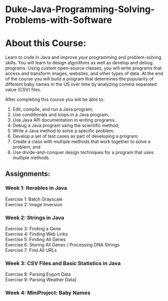 # Duke-Java-Programming-Solving-Problems-with-Software

# About this Course:
  Learn to code in Java and improve your programming and problem-solving skills. You will learn to design algorithms as well as develop and debug programs. Using custom open-source classes, you will write programs that access and transform images, websites, and other types of data. At the end of the course you will build a program that determines the popularity of different baby names in the US over time by analyzing comma separated value (CSV) files. 

  After completing this course you will be able to:
 1. Edit, compile, and run a Java program;
 2. Use conditionals and loops in a Java program;
 3. Use Java API documentation in writing programs. 
 4. Debug a Java program using the scientific method;
 5. Write a Java method to solve a specific problem;
 6. Develop a set of test cases as part of developing a program;
 7. Create a class with multiple methods that work together to solve a problem; and
 8. Use divide-and-conquer design techniques for a program that uses multiple methods.

## Assignments:

### Week 1: Iterables in Java
Exercise 1: Batch Grayscale</br>
Exercise 2: Image Inversion</br>

### Week 2: Strings in Java
Exercise 3: Finding a Gene</br>
Exercise 4: Finding Web Links</br>
Exercise 5: Finding All Genes</br>
Exercise 6: Storing All Genes / Processing DNA Strings</br>
Exercise 7: Find All URLs</br>

### Week 3: CSV Files and Basic Statistics in Java
Exercise 8: Parsing Export Data</br>
Exercise 9: Parsing Weather Data]</br>

### Week 4: MiniProject: Baby Names</br>


